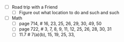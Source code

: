 - [ ] Road trip with a Friend
	- [ ] Figure out what location to do and such and such
- [ ] Math
	- [ ] page 714, # 16, 23, 25, 26, 29, 30, 49, 50
	- [ ] page 722, # 3, 7, 8, 9, 11, 12, 25, 26, 28, 30, 31 
	- [ ] 11.7 # 7(a)(b), 15, 19, 25, 33,